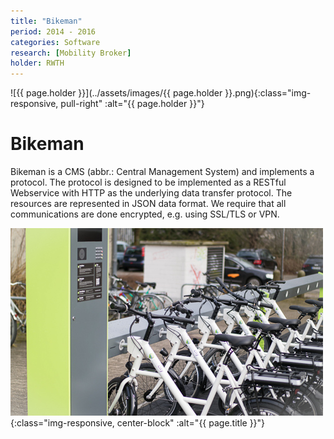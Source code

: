 ```yaml
---
title: "Bikeman"
period: 2014 - 2016
categories: Software
research: [Mobility Broker]
holder: RWTH
---
```


![{{ page.holder }}](../assets/images/{{ page.holder }}.png){:class="img-responsive, pull-right" :alt="{{ page.holder }}"}

# Bikeman 

Bikeman is a CMS (abbr.: Central Management System) and implements a protocol.
The protocol is designed to be implemented as a RESTful Webservice with
HTTP as the underlying data transfer protocol. The resources are represented
in JSON data format.
We require that all communications are done encrypted, e.g. using SSL/TLS
or VPN.	

![{{ page.title }}](../assets/images/feature-bikesharing.jpg){:class="img-responsive, center-block" :alt="{{ page.title }}"}